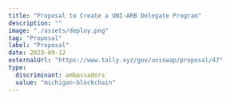 ```yaml
---
title: "Proposal to Create a UNI-ARB Delegate Program"
description: ""
image: "./assets/deploy.png"
tag: "Proposal"
label: "Proposal"
date: 2023-09-12
externalUrl: "https://www.tally.xyz/gov/uniswap/proposal/47"
type:
  discriminant: ambassadors
  value: "michigan-blockchain"
---
```

